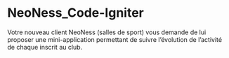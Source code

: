 # NeoNess_Code-Igniter
Votre nouveau client NeoNess (salles de sport) vous demande de lui proposer une  mini-application permettant de suivre l’évolution de l’activité de chaque inscrit au  club.
